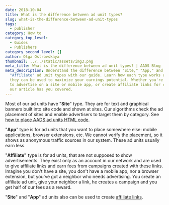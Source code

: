 ```yaml
---
date: 2018-10-04
title: What is the difference between ad unit types?
slug: what-is-the-difference-between-ad-unit-types
tags:
  - publisher
category: How to
category_top_level:
  - Guides
  - Publishers
category_second_level: []
author: Olga Ostrovskaya
thumbnail: ../../static/assets/img3.png
meta_title: What is the difference between ad unit types? | AADS Blog
meta_description: Understand the difference between "Site," "App," and
  "Affiliate" ad unit types with our guide. Learn how each type works and how
  they can be used to maximize your earnings potential. Whether you're looking
  to advertise on a site or mobile app, or create affiliate links for campaigns,
  our article has you covered.
---
```

Most of our ad units have "**Site**" type. They are for text and graphical banners built into site code and shown at sites. Our algorithms check the ad placement of sites and enable advertisers to target them by category.  See [how to place AADS ad units HTML code](https://aads.com/blog/2019-06-17-how-to-place-an-ad-unit-code-correctly/).

"**App**" type is for ad units that you want to place somewhere else: mobile applications, browser extensions, etc. We cannot verify the placement, so it shows as anonymous traffic sources in our system. These ad units usually earn less.  

"**Affiliate"** type is for ad units, that are not supposed to show advertisements. They exist only as an account in our network and are used to give affiliate links and earn fees from campaigns created with these links. Imagine you don't have a site, you don't have a mobile app, nor a browser extension, but you've got a neighbor who needs advertising. You create an affiliate ad unit, give your neighbor a link, he creates a campaign and you get half of our fees as a reward.

"**Site**" and "**App**" ad units also can be used to create [affiliate links](https://aads.com/blog/2018-10-04-become-our-affiliate-partner-and-take-50-of-our-fees/).
